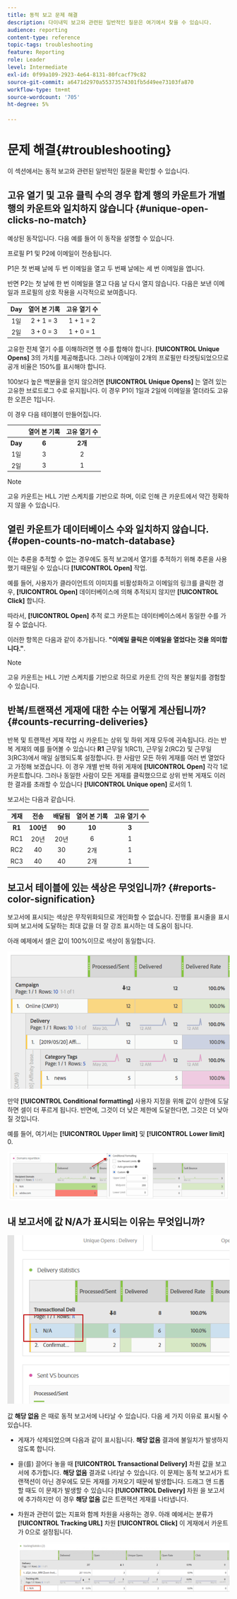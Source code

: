 ```yaml
---
title: 동적 보고 문제 해결
description: 다이내믹 보고와 관련된 일반적인 질문은 여기에서 찾을 수 있습니다.
audience: reporting
content-type: reference
topic-tags: troubleshooting
feature: Reporting
role: Leader
level: Intermediate
exl-id: 0f99a109-2923-4e64-8131-80fcacf79c82
source-git-commit: a6471d2970a55373574301fb5d49ee73103fa870
workflow-type: tm+mt
source-wordcount: '705'
ht-degree: 5%

---
```


# 문제 해결{#troubleshooting}

이 섹션에서는 동적 보고와 관련된 일반적인 질문을 확인할 수 있습니다.

## 고유 열기 및 고유 클릭 수의 경우 합계 행의 카운트가 개별 행의 카운트와 일치하지 않습니다 {#unique-open-clicks-no-match}

예상된 동작입니다.
다음 예를 들어 이 동작을 설명할 수 있습니다.

프로필 P1 및 P2에 이메일이 전송됩니다.

P1은 첫 번째 날에 두 번 이메일을 열고 두 번째 날에는 세 번 이메일을 엽니다.

반면 P2는 첫 날에 한 번 이메일을 열고 다음 날 다시 열지 않습니다.
다음은 보낸 이메일과 프로필의 상호 작용을 시각적으로 보여줍니다.

<table> 
 <thead> 
  <tr> 
   <th align="center"> <strong>Day</strong> <br /> </th> 
   <th align="center"> <strong>열어 본 기록</strong> <br /> </th> 
   <th align="center"> <strong>고유 열기 수</strong> <br /> </th> 
  </tr> 
 </thead> 
 <tbody> 
  <tr> 
   <td align="center"> 1일<br /> </td> 
   <td align="center"> 2 + 1 = 3<br /> </td> 
   <td align="center"> 1 + 1 = 2<br /> </td> 
  </tr> 
  <tr> 
   <td align="center"> 2일<br /> </td> 
   <td align="center"> 3 + 0 = 3<br /> </td> 
   <td align="center"> 1 + 0 = 1<br /> </td> 
  </tr>
 </tbody> 
</table>

고유한 전체 열기 수를 이해하려면 행 수를 합해야 합니다. **[!UICONTROL Unique Opens]** 3의 가치를 제공해줍니다. 그러나 이메일이 2개의 프로필만 타겟팅되었으므로 공개 비율은 150%를 표시해야 합니다.

100보다 높은 백분율을 얻지 않으려면 **[!UICONTROL Unique Opens]** 는 열려 있는 고유한 브로드로그 수로 유지됩니다. 이 경우 P1이 1일과 2일에 이메일을 열더라도 고유한 오픈은 1입니다.

이 경우 다음 테이블이 만들어집니다.

<table> 
 <thead> 
  <tr> 
   <th align="center"> <strong></strong> <br /> </th> 
   <th align="center"> <strong>열어 본 기록</strong> <br /> </th> 
   <th align="center"> <strong>고유 열기 수</strong> <br /> </th> 
  </tr> 
 </thead> 
 <tbody> 
  <tr> 
   <td align="center"> <strong> Day </strong><br /> </td> 
   <td align="center"> <strong> 6 </strong><br /> </td> 
   <td align="center"> <strong> 2개</strong><br /> </td>
  </tr> 
  <tr> 
   <td align="center"> 1일<br /> </td> 
   <td align="center"> 3<br /> </td> 
   <td align="center"> 2<br /> </td>
  </tr> 
  <tr> 
   <td align="center"> 2일<br /> </td> 
   <td align="center"> 3<br /> </td> 
   <td align="center"> 1<br /> </td> 
  </tr> 
 </tbody> 
</table>

>[!NOTE]
>
>고유 카운트는 HLL 기반 스케치를 기반으로 하며, 이로 인해 큰 카운트에서 약간 정확하지 않을 수 있습니다.

## 열린 카운트가 데이터베이스 수와 일치하지 않습니다. {#open-counts-no-match-database}

이는 추론을 추적할 수 없는 경우에도 동적 보고에서 열기를 추적하기 위해 추론을 사용했기 때문일 수 있습니다 **[!UICONTROL Open]** 작업.

예를 들어, 사용자가 클라이언트의 이미지를 비활성화하고 이메일의 링크를 클릭한 경우, **[!UICONTROL Open]** 데이터베이스에 의해 추적되지 않지만 **[!UICONTROL Click]** 합니다.

따라서, **[!UICONTROL Open]** 추적 로그 카운트는 데이터베이스에서 동일한 수를 가질 수 없습니다.

이러한 항목은 다음과 같이 추가됩니다. **&quot;이메일 클릭은 이메일을 열었다는 것을 의미합니다.&quot;**.

>[!NOTE]
>
>고유 카운트는 HLL 기반 스케치를 기반으로 하므로 카운트 간의 작은 불일치를 경험할 수 있습니다.

## 반복/트랜잭션 게재에 대한 수는 어떻게 계산됩니까? {#counts-recurring-deliveries}

반복 및 트랜잭션 게재 작업 시 카운트는 상위 및 하위 게재 모두에 귀속됩니다.
라는 반복 게재의 예를 들어볼 수 있습니다 **R1** 근무일 1(RC1), 근무일 2(RC2) 및 근무일 3(RC3)에서 매일 실행되도록 설정합니다.
한 사람만 모든 하위 게재를 여러 번 열었다고 가정해 보겠습니다. 이 경우 개별 반복 하위 게재에 **[!UICONTROL Open]** 각각 1로 카운트합니다.
그러나 동일한 사람이 모든 게재를 클릭했으므로 상위 반복 게재도 이러한 결과를 초래할 수 있습니다 **[!UICONTROL Unique open]** 로서의 1.

보고서는 다음과 같습니다.

<table> 
 <thead> 
  <tr> 
   <th align="center"> <strong>게재</strong> <br /> </th> 
   <th align="center"> <strong>전송</strong> <br /> </th> 
   <th align="center"> <strong>배달됨</strong> <br /> </th>
   <th align="center"> <strong>열어 본 기록</strong> <br /> </th> 
   <th align="center"> <strong>고유 열기 수</strong> <br /> </th>
  </tr> 
 </thead> 
 <tbody> 
  <tr> 
   <td align="center"> <strong>R1</strong><br/> </td> 
   <td align="center"> <strong>100년</strong><br/> </td> 
   <td align="center"> <strong>90</strong><br/> </td> 
   <td align="center"> <strong>10</strong><br/> </td> 
   <td align="center"> <strong>3</strong><br/> </td> 
  </tr> 
  <tr> 
   <td align="center"> RC1<br/> </td> 
   <td align="center"> 20년<br /> </td> 
   <td align="center"> 20년<br /> </td> 
   <td align="center"> 6<br /> </td> 
   <td align="center"> 1<br /> </td> 
  </tr>
    <tr> 
   <td align="center"> RC2<br /> </td> 
   <td align="center"> 40<br /> </td> 
   <td align="center"> 30<br /> </td> 
   <td align="center"> 2개<br /> </td> 
   <td align="center"> 1<br /> </td> 
  </tr> 
    <tr> 
   <td align="center"> RC3<br /> </td> 
   <td align="center"> 40<br /> </td> 
   <td align="center"> 40<br /> </td> 
   <td align="center"> 2개<br /> </td> 
   <td align="center"> 1<br /> </td> 
  </tr> 
 </tbody> 
</table>

## 보고서 테이블에 있는 색상은 무엇입니까? {#reports-color-signification}

보고서에 표시되는 색상은 무작위화되므로 개인화할 수 없습니다. 진행률 표시줄을 표시되며 보고서에 도달하는 최대 값을 더 잘 강조 표시하는 데 도움이 됩니다.

아래 예제에서 셀은 값이 100%이므로 색상이 동일합니다.

![](assets/troubleshooting_1.png)

만약 **[!UICONTROL Conditional formatting]** 사용자 지정을 위해 값이 상한에 도달하면 셀이 더 푸르게 됩니다. 반면에, 그것이 더 낮은 제한에 도달한다면, 그것은 더 낮아질 것입니다.

예를 들어, 여기서는 **[!UICONTROL Upper limit]** 및 **[!UICONTROL Lower limit]** 0.

![](assets/troubleshooting_2.png)

## 내 보고서에 값 N/A가 표시되는 이유는 무엇입니까?

![](assets/troubleshooting_3.png)

값 **해당 없음** 은 때로 동적 보고서에 나타날 수 있습니다. 다음 세 가지 이유로 표시될 수 있습니다.

* 게재가 삭제되었으며 다음과 같이 표시됩니다. **해당 없음** 결과에 불일치가 발생하지 않도록 합니다.
* 을(를) 끌어다 놓을 때 **[!UICONTROL Transactional Delivery]** 차원 값을 보고서에 추가합니다. **해당 없음** 결과로 나타날 수 있습니다. 이 문제는 동적 보고서가 트랜잭션이 아닌 경우에도 모든 게재를 가져오기 때문에 발생합니다. 드래그 앤 드롭할 때도 이 문제가 발생할 수 있습니다 **[!UICONTROL Delivery]** 차원 을 보고서에 추가하지만 이 경우 **해당 없음** 값은 트랜잭션 게재를 나타냅니다.
* 차원과 관련이 없는 지표와 함께 차원을 사용하는 경우. 아래 예에서는 분류가 **[!UICONTROL Tracking URL]** 차원 **[!UICONTROL Click]** 이 게재에서 카운트가 0으로 설정됩니다.

   ![](assets/troubleshooting_4.png)

